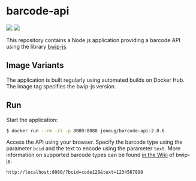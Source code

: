 # barcode-api

[![](https://images.microbadger.com/badges/version/joneug/barcode-api.svg)](https://hub.docker.com/r/joneug/barcode-api) [![](https://images.microbadger.com/badges/image/joneug/barcode-api.svg)](https://microbadger.com/images/joneug/barcode-api)

This repository contains a Node.js application providing a barcode API using the library [bwip-js](https://github.com/metafloor/bwip-js).

## Image Variants

The application is built regularly using automated builds on Docker Hub. The image tag specifies the bwip-js version.

## Run

Start the application:

```sh
$ docker run --rm -it -p 8080:8080 joneug/barcode-api:2.0.6
```

Access the API using your browser. Specify the barcode type using the parameter `bcid` and the text to encode using the parameter `text`. More information on supported barcode types can be found [in the Wiki](https://github.com/metafloor/bwip-js/wiki) of bwip-js.

```
http://localhost:8080/?bcid=code128&text=1234567890
```
